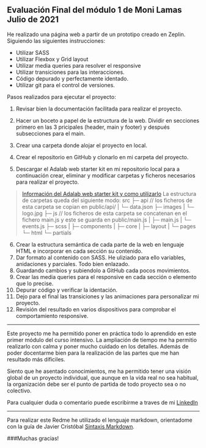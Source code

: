 ## Evaluación Final del módulo 1 de Moni Lamas Julio de 2021

He realizado una página web a partir de un prototipo creado en Zeplin. Siguiendo las siguientes instrucciones:
- Utilizar SASS
- Utilizar Flexbox y Grid layout
- Utilizar media queries para resolver el responsive
- Utilizar transiciones para las interacciones.
- Código depurado y perfectamente identado.
- Utilizar git para el control de versiones.

Pasos realizados para ejecutar el proyecto:
1. Revisar bien la documentación facilitada para realizar el proyecto.

2. Hacer un boceto a papel de la estructura de la web. Dividir en secciones primero en las 3 pricipales (header, main y footer) y después subsecciones para el main.

3. Crear una carpeta donde alojar el proyecto en local.
4. Crear el repositorio en GitHub  y clonarlo en mi carpeta del proyecto.
5. Descargar el Adalab web starter kit en mi repositorio local para a continuación crear, eliminar y modificar carpetas y ficheros necesarios para realizar el proyecto.
> [Información del Adalab web starter kit y como utilizarlo](https://github.com/Adalab/adalab-web-starter-kit)
> La estructura de carpetas queda del siguiente modo:
src
 ├─ api // los ficheros de esta carpeta se copian en public/api/
 |  └─ data.json
 ├─ images
 |  └─ logo.jpg
 ├─ js // los ficheros de esta carpeta se concatenan en el fichero main.js y este se guarda en public/main.js
 |  ├─ main.js
 |  └─ events.js
 ├─ scss
 |  ├─ components
 |  ├─ core
 |  ├─ layout
 |  └─ pages
 └─ html
    └─ partials

6. Crear la estructura semántica de cada parte de la web en lenguaje HTML e incorporar en cada sección su contenido.
7. Dar formato al contenido con SASS. He uliziado para ello variables, anidaciones y parciales. Todo bien enlazado. 
8. Guardando cambios y subiendolo a GitHub cada pocos movimientos.
9. Crear las media queries para el responsive en cada sección o elemento que lo precise.
10. Depurar código y verificar la identación.
11. Dejo para el final las transiciones y las animaciones para personalizar mi proyecto.
12. Revisión del resultado en varios dispositivos para comprobar el comportamiento responsive.


------------



Este proyecto me ha permitido poner en práctica todo lo aprendido en este primer módulo del curso intensivo. La ampliación de tiempo me ha permitio realizarlo con calma y poner mucho cuidado en los detalles. Además de poder docentarme bien para la realización de las partes que me han resultado más díficiles. 

Siento que he asentado conocimientos, me ha permitido tener una visión global de un proyecto individual, que aunque en la vida real no sea habitual, la organización debe ser el punto de partida de todo proyecto sea o no colectivo. 

Para cualquier duda o comentario puede escribirme a traves de mi [LinkedIn](https://www.linkedin.com/in/m%C3%B3nica-lamas/)



------------


Para realizar este Redme he utilizado el lenguaje markdown, orientadome con la guía de Javier Cristóbal [Sintaxis Markdown](https://markdown.es/sintaxis-markdown/).


###Muchas gracias!
